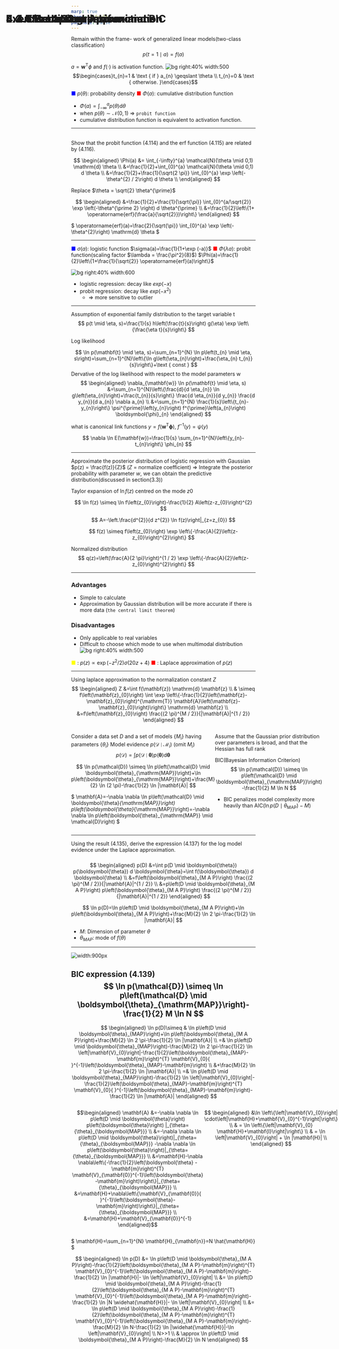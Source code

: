 ```yaml
---
marp: true
theme: default
paginate: false
---
```


<style>
    h1{
      position: absolute;
      top: 50px; left:50px;
    }
    .split {
      display: table;
      width: 100%;
    }
    .split-item {
      display: table-cell;
      padding: 0px;
      width: 60%;
    }
    .split-left {
      position: relative;
    }
    .split-left__inner {
      height: 100%;
      position: fixed;
      width: 50%;
    }
    .split-right {
      position: relative;
    }
    .split-right__inner {
      height: 420px;
    }
</style>

<style>
  .katex {
    font-size: 90%;
  }
</style>
<style>
  section{
    font-size: 130%;
  }
</style>

# 4.3.5 Probit regression
Remain within the frame- work of generalized linear models(two-class classification)
$$
p(t=1 \mid a)=f(a)
$$

$a=\mathbf{w}^{\mathrm{T}} \phi$  and $f(\cdot)$ is activation function.
![bg right:40% width:500](./image/fig_4.13.png)
$$\begin{cases}t_{n}=1 & \text { if } a_{n} \geqslant \theta \\ t_{n}=0 & \text { otherwise. }\end{cases}$$

<span style="color:blue">■</span> $p(\theta)$: probability density
<span style="color:red">■</span> $\Phi(a)$: cumulative distribution function

- $\Phi(a)=\int_{-\infty}^{a} p(\theta) \mathrm{d} \theta$
- when $p(\theta) \sim \mathcal{N}(0, 1)$ =>  `probit function`
- cumulative distribution function is equivalent to activation function.



---
# Exercise 4.21

<br>
Show that the probit function (4.114) and the erf function (4.115) are related by (4.116).

$$
\begin{aligned}
\Phi(a) &= \int_{-\infty}^{a} \mathcal{N}(\theta \mid 0,1) \mathrm{d} \theta \\
&=\frac{1}{2}+\int_{0}^{a} \mathcal{N}(\theta \mid 0,1) d \theta \\
&=\frac{1}{2}+\frac{1}{\sqrt{2 \pi}} \int_{0}^{a} \exp \left(-\theta^{2} / 2\right) d \theta \\
\end{aligned}
$$

Replace $\theta = \sqrt{2} \theta^{\prime}$

$$
\begin{aligned}
&=\frac{1}{2}+\frac{1}{\sqrt{\pi}} \int_{0}^{a/\sqrt{2}} \exp \left(-\theta^{\prime 2} \right) d \theta^{\prime} \\
&=\frac{1}{2}\left\{1+ \operatorname{erf}(\frac{a}{\sqrt{2}})\right\}
\end{aligned}
$$



$
\operatorname{erf}(a)=\frac{2}{\sqrt{\pi}} \int_{0}^{a} \exp \left(-\theta^{2}\right) \mathrm{d} \theta
$

---

# 4.3.5 Probit regression
<span style="color:blue">■</span> $\sigma(a)$: logistic function
$\sigma(a)=\frac{1}{1+\exp (-a)}$
<span style="color:red">■</span> $\Phi(\lambda a)$: probit function(scaling factor $\lambda = \frac{\pi^2}{8}$) 
$\Phi(a)=\frac{1}{2}\left\{1+\frac{1}{\sqrt{2}} \operatorname{erf}(a)\right\}$


![bg right:40% width:600](./image/fig_4.9.png)

- logistic regression: decay like $exp(-x)$
- probit regression: decay like $exp(-x^2)$
  - => more sensitive to outlier 

---

# 4.3.6 Canonical link functions

Assumption of exponential family distribution to the target variable t
$$
p(t \mid \eta, s)=\frac{1}{s} h\left(\frac{t}{s}\right) g(\eta) \exp \left\{\frac{\eta t}{s}\right\}
$$

Log likelihood 

$$
\ln p(\mathbf{t} \mid \eta, s)=\sum_{n=1}^{N} \ln p\left(t_{n} \mid \eta, s\right)=\sum_{n=1}^{N}\left\{\ln g\left(\eta_{n}\right)+\frac{\eta_{n} t_{n}}{s}\right\}+\text { const }
$$
Dervative of the log likelihood with respect to the model parameters w 
$$
\begin{aligned}
\nabla_{\mathbf{w}} \ln p(\mathbf{t} \mid \eta, s) &=\sum_{n=1}^{N}\left\{\frac{d}{d \eta_{n}} \ln g\left(\eta_{n}\right)+\frac{t_{n}}{s}\right\} \frac{d \eta_{n}}{d y_{n}} \frac{d y_{n}}{d a_{n}} \nabla a_{n} \\
&=\sum_{n=1}^{N} \frac{1}{s}\left\{t_{n}-y_{n}\right\} \psi^{\prime}\left(y_{n}\right) f^{\prime}\left(a_{n}\right) \boldsymbol{\phi}_{n}
\end{aligned}
$$


what is canonical link functions $y=f\left(\mathbf{w}^{\mathrm{T}} \boldsymbol{\phi}\right)$, $f^{-1}(y)=\psi(y)$


$$
\nabla \ln E(\mathbf{w})=\frac{1}{s} \sum_{n=1}^{N}\left\{y_{n}-t_{n}\right\} \phi_{n}
$$



<!-- ---
$$
p(t \mid \eta, s)=\frac{1}{s} h\left(\frac{t}{s}\right) g(\eta) \exp \left\{\frac{\eta t}{s}\right\}
$$

$$
y \equiv \mathbb{E}[t \mid \eta]=-s \frac{d}{d \eta} \ln g(\eta)
$$ -->
---

# 4.4 The Laplace Approximation

<!-- $$
p(z)=\frac{1}{Z}
$$

$$
\left.\frac{d f(z)}{d z}\right|_{z=z_{0}}=0
$$ -->
Approximate the posterior distribution of logistic regression with Gaussian $p(z) = \frac{f(z)}{Z}$ 
($Z$ = normalize coefficient)
  => Integrate the posterior probability with parameter $w$, we can obtain the predictive distribution(discussed in section(3.3))

Taylor expansion of $\ln f(z)$ centred on the mode $z0$

$$
\ln f(z) \simeq \ln f\left(z_{0}\right)-\frac{1}{2} A\left(z-z_{0}\right)^{2}
$$

$$
A=-\left.\frac{d^{2}}{d z^{2}} \ln f(z)\right|_{z=z_{0}}
$$


$$
f(z) \simeq f\left(z_{0}\right) \exp \left\{-\frac{A}{2}\left(z-z_{0}\right)^{2}\right\}
$$

Normalized distribution 
$$
q(z)=\left(\frac{A}{2 \pi}\right)^{1 / 2} \exp \left\{-\frac{A}{2}\left(z-z_{0}\right)^{2}\right\}
$$

<!-- ---
# 4.4 The Laplace Approximation



$$
\ln f(\mathbf{z}) \simeq \ln f\left(\mathbf{z}_{0}\right)-\frac{1}{2}\left(\mathbf{z}-\mathbf{z}_{0}\right)^{\mathrm{T}} \mathbf{A}\left(\mathbf{z}-\mathbf{z}_{0}\right)
$$

$$
f(\mathbf{z}) \simeq f\left(\mathbf{z}_{0}\right) \exp \left\{-\frac{1}{2}\left(\mathbf{z}-\mathbf{z}_{0}\right)^{\mathrm{T}} \mathbf{A}\left(\mathbf{z}-\mathbf{z}_{0}\right)\right\}
$$

$$
q(\mathbf{z})=\frac{|\mathbf{A}|^{1 / 2}}{(2 \pi)^{M / 2}} \exp \left\{-\frac{1}{2}\left(\mathbf{z}-\mathbf{z}_{0}\right)^{\mathrm{T}} \mathbf{A}\left(\mathbf{z}-\mathbf{z}_{0}\right)\right\}=\mathcal{N}\left(\mathbf{z} \mid \mathbf{z}_{0}, \mathbf{A}^{-1}\right)
$$ -->

<!-- $$
\begin{aligned}
Z &=\int f(\mathbf{z}) \mathrm{d} \mathbf{z} \\
& \simeq f\left(\mathbf{z}_{0}\right) \int \exp \left\{-\frac{1}{2}\left(\mathbf{z}-\mathbf{z}_{0}\right)^{\mathrm{T}} \mathbf{A}\left(\mathbf{z}-\mathbf{z}_{0}\right)\right\} \mathrm{d} \mathbf{z} \\
&=f\left(\mathbf{z}_{0}\right) \frac{(2 \pi)^{M / 2}}{|\mathbf{A}|^{1 / 2}}
\end{aligned}
$$ -->

---
# 4.4 The Laplace Approximation

### Advantages
- Simple to calculate
- Approximation by Gaussian distribution will be more accurate if there is more data (`the central limit theorem`)
### Disadvantages
- Only applicable to real variables
- Difficult to choose which mode to use when multimodal distribution
![bg right:40% width:500](./image/fig_4.14.png)

<span style="color:yellow">■</span> : $p(z) \propto \exp \left(-z^{2} / 2\right) \sigma(20 z+4)$
<span style="color:red">■</span> : Laplace approximation of $p(z)$



---

# 4.4.1 Model comparison and BIC
Using laplace approximation to the normalization constant $Z$
$$
\begin{aligned}
Z &=\int f(\mathbf{z}) \mathrm{d} \mathbf{z} \\
& \simeq f\left(\mathbf{z}_{0}\right) \int \exp \left\{-\frac{1}{2}\left(\mathbf{z}-\mathbf{z}_{0}\right)^{\mathrm{T}} \mathbf{A}\left(\mathbf{z}-\mathbf{z}_{0}\right)\right\} \mathrm{d} \mathbf{z} \\
&=f\left(\mathbf{z}_{0}\right) \frac{(2 \pi)^{M / 2}}{|\mathbf{A}|^{1 / 2}}
\end{aligned}
$$

<div class="split">
  <div class="split-item split-left">

Consider a data set $D$ and a set of models $\{M_i\}$ having parameters $\{θ_i\}$
Model evidence $p\left(\mathcal{D} \mid \mathcal{M}_{i}\right)$ (omit $M_i$)
$$
p(\mathcal{D})=\int p(\mathcal{D} \mid \boldsymbol{\theta}) p(\boldsymbol{\theta}) \mathrm{d} \boldsymbol{\theta}
$$

$$
\ln p(\mathcal{D}) \simeq \ln p\left(\mathcal{D} \mid \boldsymbol{\theta}_{\mathrm{MAP}}\right)+\ln p\left(\boldsymbol{\theta}_{\mathrm{MAP}}\right)+\frac{M}{2} \ln (2 \pi)-\frac{1}{2} \ln |\mathbf{A}|
$$

$
\mathbf{A}=-\nabla \nabla \ln p\left(\mathcal{D} \mid \boldsymbol{\theta}_{\mathrm{MAP}}\right) p\left(\boldsymbol{\theta}_{\mathrm{MAP}}\right)=-\nabla \nabla \ln p\left(\boldsymbol{\theta}_{\mathrm{MAP}} \mid \mathcal{D}\right)
$
  </div>
  <div class="split-item split-right">

Assume that the Gaussian prior distribution over parameters is broad, and that the Hessian has full rank

BIC(Bayesian Information Criterion)
$$
\ln p(\mathcal{D}) \simeq \ln p\left(\mathcal{D} \mid \boldsymbol{\theta}_{\mathrm{MAP}}\right)-\frac{1}{2} M \ln N
$$

- BIC penalizes model complexity more heavily than AIC($\operatorname{ln} p\left(D \mid \theta_{\mathrm{MAP}}\right)-M$)
  </div>
</div>


---
# Exercise 4.22
Using the result (4.135), derive the expression (4.137) for the log model evidence under the Laplace approximation.
<br>
<br>
$$
\begin{aligned}
p(D) &=\int p(D \mid \boldsymbol{\theta}) p(\boldsymbol{\theta}) d \boldsymbol{\theta}=\int f(\boldsymbol{\theta}) d \boldsymbol{\theta} \\
&=f\left(\boldsymbol{\theta}_{M A P}\right) \frac{(2 \pi)^{M / 2}}{|\mathbf{A}|^{1 / 2}} \\
&=p\left(D \mid \boldsymbol{\theta}_{M A P}\right) p\left(\boldsymbol{\theta}_{M A P}\right) \frac{(2 \pi)^{M / 2}}{|\mathbf{A}|^{1 / 2}}
\end{aligned}
$$

$$
\ln p(D)=\ln p\left(D \mid \boldsymbol{\theta}_{M A P}\right)+\ln p\left(\boldsymbol{\theta}_{M A P}\right)+\frac{M}{2} \ln 2 \pi-\frac{1}{2} \ln |\mathbf{A}|
$$

- $M$: Dimension of parameter $\theta$
- $\theta_{MAP}$: mode of $f(\theta)$

---
# Exercise 4.23

![width:900px](./image/exercise_4.23.png)

BIC expression (4.139)
$$
\ln p(\mathcal{D}) \simeq \ln p\left(\mathcal{D} \mid \boldsymbol{\theta}_{\mathrm{MAP}}\right)-\frac{1}{2} M \ln N
$$
---

$$
\begin{aligned}
\ln p(D)\simeq & \ln p\left(D \mid \boldsymbol{\theta}_{MAP}\right)+\ln p\left(\boldsymbol{\theta}_{M A P}\right)+\frac{M}{2} \ln 2 \pi-\frac{1}{2} \ln |\mathbf{A}| \\
=& \ln p\left(D \mid \boldsymbol{\theta}_{MAP}\right)-\frac{M}{2} \ln 2 \pi-\frac{1}{2} \ln \left|\mathbf{V}_{0}\right|-\frac{1}{2}\left(\boldsymbol{\theta}_{MAP}-\mathbf{m}\right)^{T} \mathbf{V}_{0}{ }^{-1}\left(\boldsymbol{\theta}_{MAP}-\mathbf{m}\right) \\
&+\frac{M}{2} \ln 2 \pi-\frac{1}{2} \ln |\mathbf{A}| \\
=& \ln p\left(D \mid \boldsymbol{\theta}_{MAP}\right)-\frac{1}{2} \ln \left|\mathbf{V}_{0}\right|-\frac{1}{2}\left(\boldsymbol{\theta}_{MAP}-\mathbf{m}\right)^{T} \mathbf{V}_{0}{ }^{-1}\left(\boldsymbol{\theta}_{MAP}-\mathbf{m}\right)-\frac{1}{2} \ln |\mathbf{A}|
\end{aligned}
$$

<div class="split">
  <div class="split-item split-left">

$$\begin{aligned}
\mathbf{A} &=-\nabla \nabla \ln p\left(D \mid \boldsymbol{\theta}\right) p\left(\boldsymbol{\theta}\right) |_{\theta={\theta}_{\boldsymbol{MAP}}} \\
&=-\nabla \nabla \ln p\left(D \mid \boldsymbol{\theta}\right)|_{\theta={\theta}_{\boldsymbol{MAP}}} -\nabla \nabla \ln p\left(\boldsymbol{\theta}\right)|_{\theta={\theta}_{\boldsymbol{MAP}}} \\
&=\mathbf{H}-\nabla \nabla\left\{-\frac{1}{2}\left(\boldsymbol{\theta} -\mathbf{m}\right)^{T} \mathbf{V}_{\mathbf{0}}^{-1}\left(\boldsymbol{\theta}-\mathbf{m}\right)\right\}|_{\theta={\theta}_{\boldsymbol{MAP}}} \\
&=\mathbf{H}+\nabla\left\{\mathbf{V}_{\mathbf{0}}{ }^{-1}\left(\boldsymbol{\theta}-\mathbf{m}\right)\right\}|_{\theta={\theta}_{\boldsymbol{MAP}}} \\
&=\mathbf{H}+\mathbf{V}_{\mathbf{0}}^{-1}
\end{aligned}$$

  </div>
  <div class="split-item split-right">

$$
\begin{aligned}
&\ln \left\{\left|\mathbf{V}_{0}\right| \cdot\left|\mathbf{H}+\mathbf{V}_{0}^{-1}\right|\right\} \\
& = \ln \left\{\left|\mathbf{V}_{0} \mathbf{H}+\mathbf{I}\right|\right\} \\
& = \ln \left|\mathbf{V}_{0}\right| + \ln |\mathbf{H}| \\
\end{aligned}
$$

  </div>
</div>


$
\mathbf{H}=\sum_{n=1}^{N} \mathbf{H}_{\mathbf{n}}=N \hat{\mathbf{H}}
$ 

$$
\begin{aligned}
\ln p(D) &= \ln p\left(D \mid \boldsymbol{\theta}_{M A P}\right)-\frac{1}{2}\left(\boldsymbol{\theta}_{M A P}-\mathbf{m}\right)^{T} \mathbf{V}_{0}^{-1}\left(\boldsymbol{\theta}_{M A P}-\mathbf{m}\right)-\frac{1}{2} \ln |\mathbf{H}|-  \ln \left|\mathbf{V}_{0}\right| \\
&= \ln p\left(D \mid \boldsymbol{\theta}_{M A P}\right)-\frac{1}{2}\left(\boldsymbol{\theta}_{M A P}-\mathbf{m}\right)^{T} \mathbf{V}_{0}^{-1}\left(\boldsymbol{\theta}_{M A P}-\mathbf{m}\right)-\frac{1}{2} \ln |N \widehat{\mathbf{H}}|- \ln \left|\mathbf{V}_{0}\right| \\ 
&= \ln p\left(D \mid \boldsymbol{\theta}_{M A P}\right)-\frac{1}{2}\left(\boldsymbol{\theta}_{M A P}-\mathbf{m}\right)^{T} \mathbf{V}_{0}^{-1}\left(\boldsymbol{\theta}_{M A P}-\mathbf{m}\right)-\frac{M}{2} \ln N-\frac{1}{2} \ln |\widehat{\mathbf{H}}|-\ln \left|\mathbf{V}_{0}\right| \\ 
N>>1 \\
& \approx \ln p\left(D \mid \boldsymbol{\theta}_{M A P}\right)-\frac{M}{2} \ln N
\end{aligned}
$$